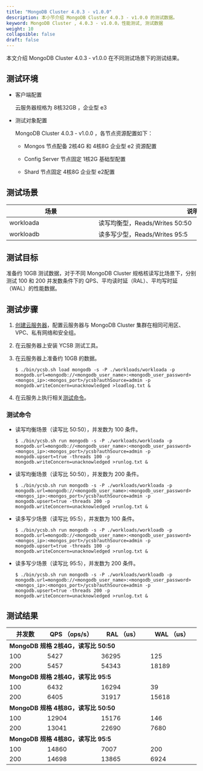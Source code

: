 ```yaml
---
title: "MongoDB Cluster 4.0.3 - v1.0.0"
description: 本小节介绍 MongoDB Cluster 4.0.3 - v1.0.0 的测试数据。 
keyword: MongoDB Cluster , 4.0.3 - v1.0.0，性能测试, 测试数据
weight: 10
collapsible: false
draft: false
---
```


本文介绍 MongoDB Cluster 4.0.3 - v1.0.0 在不同测试场景下的测试结果。

## 测试环境

- 客户端配置
  
  云服务器规格为 8核32GB ，企业型 e3

- 测试对象配置
  
  MongoDB Cluster 4.0.3 - v1.0.0 ，各节点资源配置如下：

  - Mongos 节点配备 2核4G 和 4核8G 企业型 e2 资源配置

  - Config Server 节点固定 1核2G 基础型配置

  - Shard 节点固定 4核8G 企业型 e2配置

## 测试场景

| <span style="display:inline-block;width:220px">场景</span> | <span style="display:inline-block;width:500px">说明</span> |
| --------------------- | ------------------------ |
| workloada                     | 读写均衡型，Reads/Writes 50:50                   |
| workloadb                     | 读多写少型，Reads/Writes 95:5                   |

## 测试目标

准备约 10GB 测试数据，对于不同 MongoDB Cluster 规格核读写比场景下，分别测试 100 和 200 并发数条件下的 QPS、平均读时延（RAL）、平均写时延（WAL）的性能数据。

## 测试步骤

1. [创建云服务器](/compute/vm)，配置云服务器与 MongoDB Cluster 集群在相同可用区、VPC、私有网络和安全组。

2. 在云服务器上安装 YCSB 测试工具。
   
3. 在云服务器上准备约 10GB 的数据。

   ```shell
   $ ./bin/ycsb.sh load mongodb -s -P ./workloads/workloada -p mongodb.url=mongodb://<mongodb_user_name>:<mongodb_user_password><mongos_ip>:<mongos_port>/ycsb?authSource=admin -p mongodb.writeConcern=unacknowledged >loadlog.txt &
   ```

4. 在云服务上执行相关[测试命令](#测试命令)。

### 测试命令

- 读写均衡场景（读写比 50:50），并发数为 100 条件。

   ```shell
   $ ./bin/ycsb.sh run mongodb -s -P ./workloads/workloada -p mongodb.url=mongodb://<mongodb_user_name>:<mongodb_user_password><mongos_ip>:<mongos_port>/ycsb?authSource=admin -p mongodb.upsert=true -threads 100 -p mongodb.writeConcern=unacknowledged >runlog.txt & 
   ```

- 读写均衡场景（读写比 50:50），并发数为 200 条件。

   ```shell
   $ ./bin/ycsb.sh run mongodb -s -P ./workloads/workloada -p mongodb.url=mongodb://<mongodb_user_name>:<mongodb_user_password><mongos_ip>:<mongos_port>/ycsb?authSource=admin -p mongodb.upsert=true -threads 200 -p mongodb.writeConcern=unacknowledged >runlog.txt & 

- 读多写少场景（读写比 95:5），并发数为 100 条件。

   ```shell
   $ ./bin/ycsb.sh run mongodb -s -P ./workloads/workloadb -p mongodb.url=mongodb://<mongodb_user_name>:<mongodb_user_password><mongos_ip>:<mongos_port>/ycsb?authSource=admin -p mongodb.upsert=true -threads 100 -p mongodb.writeConcern=unacknowledged >runlog.txt & 

- 读多写少场景（读写比 95:5），并发数为 200 条件。

   ```shell
   $ ./bin/ycsb.sh run mongodb -s -P ./workloads/workloadb -p mongodb.url=mongodb://<mongodb_user_name>:<mongodb_user_password><mongos_ip>:<mongos_port>/ycsb?authSource=admin -p mongodb.upsert=true -threads 200 -p mongodb.writeConcern=unacknowledged >runlog.txt & 

## 测试结果

<table>
    <thead>
    <tr><th style="width: 140px">并发数</th><th style="width:180px">QPS （ops/s）</th><th style="width: 180px">RAL （us）</th><th style="width: 180px">WAL （us）</th></tr>
    </thead>
    <tr><td colspan="4"><b>MongoDB 规格 2核4G，读写比 50:50</b></td></tr>
    <tr><td>100</td><td>5427</td><td>36295</td><td>125</td></tr>
    <tr><td>200</td><td>5457</td><td>54343</td><td>18189</td></tr>
    <tr><td colspan="4"><b>MongoDB 规格 2核4G，读写比 95:5</b></td></tr>
    <tr><td>100</td><td>6432</td><td>16294</td><td>39</td></tr>
    <tr><td>200</td><td>6405</td><td>31917</td><td>15618</td></tr>
    <tr><td colspan="4"><b>MongoDB 规格 4核8G，读写比 50:50</b></td></tr>
    <tr><td>100</td><td>12904</td><td>15176</td><td>146</td></tr>
    <tr><td>200</td><td>13041</td><td>22690</td><td>7680</td></tr>
    <tr><td colspan="4"><b>MongoDB 规格 4核8G，读写比 95:5</b></td></tr>
    <tr><td>100</td><td>14860</td><td>7007</td><td>200</td></tr>
    <tr><td>200</td><td>14698</td><td>13865</td><td>6924</td></tr>
</table>
<!--
### LXC 虚拟化方式
<table>
    <tr><th style="width: 140px">并发数</th><th style="width:180px">QPS （ops/s）</th><th style="width: 180px">RAL （us）</th><th style="width: 180px">WAL （us）</th></tr>
    <tr><td colspan="4"><b>MongoDB 规格 2核4G，读写比 50:50</b></td></tr>
    <tr><td>100</td><td>8921</td><td>22021</td><td>129</td></tr>
    <tr><td>200</td><td>9475</td><td>31229</td><td>10523</td></tr>
    <tr><td colspan="4"><b>MongoDB 规格 2核4G，读写比 95:5</b></td></tr>
    <tr><td>100</td><td>17301</td><td>5972</td><td>148</td></tr>
    <tr><td>200</td><td>16328</td><td>12380</td><td>6095</td></tr>
    <tr><td colspan="4"><b>MongoDB 规格 4核8G，读写比 50:50</b></td></tr>
    <tr><td>100</td><td>15087</td><td>12844</td><td>123</td></tr>
    <tr><td>200</td><td>12408</td><td>23818</td><td>8038</td></tr>
    <tr><td colspan="4"><b>MongoDB 规格 4核8G，读写比 95:5</b></td></tr>
    <tr><td>100</td><td>31111</td><td>3312</td><td>173</td></tr>
    <tr><td>200</td><td>31234</td><td>6476</td><td>3244</td></tr>
</table> 
-->
